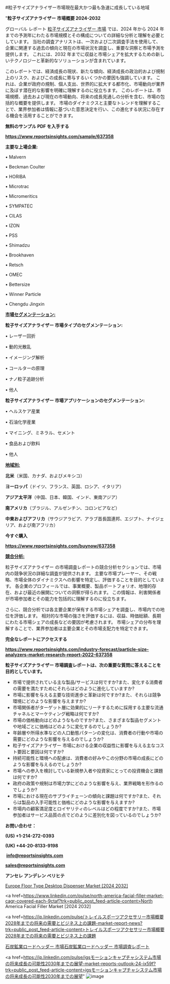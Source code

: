 #粒子サイズアナライザー市場現在最大かつ最も急速に成長している地域

"<strong>粒子サイズアナライザー 市場概要 2024-2032</strong>

グローバル レポート <a href=https://www.reportsinsights.com/sample/637358>粒子サイズアナライザー 市場</a> では、2024 年から 2024 年までの予測年にわたる市場規模とその構成についての詳細な分析と理解を必要としています。 当社の調査アナリストは、一次および二次調査手法を使用して、企業に関連する過去の傾向と現在の市場状況を調査し、重要な洞察と市場予測を提供します。 これには、2032 年までに収益と市場シェアを拡大​​するための新しいテクノロジーと革新的なソリューションが含まれています。

このレポートでは、経済成長の現状、新たな傾向、経済成長の政治的および規制上のリスク、およびこの成長に寄与するいくつかの要因も強調しています。 これは、企業が政府の規制、個人支出、世界的に拡大する都市化、市場動向が業界に及ぼす潜在的な影響を明確に理解するのに役立ちます。 このレポートは、市場規模、過去および現在の市場動向、将来の成長見通しの分析を含む、市場の包括的な概要を提供します。 市場のダイナミクスと主要なトレンドを理解することで、業界参加者は情報に基づいた意思決定を行い、この進化する状況に存在する機会を活用することができます。

<strong><b>無料のサンプル PDF を入手する</b></strong>

<a href=https://www.reportsinsights.com/sample/637358><strong><u>https://www.reportsinsights.com/sample/637358</u></strong></a>

<strong>主要な上場企業:</strong>

• Malvern

• Beckman Coulter

• HORIBA

• Microtrac

• Micromeritics

• SYMPATEC

• CILAS

• IZON

• PSS

• Shimadzu

• Brookhaven

• Retsch

• OMEC

• Bettersize

• Winner Particle

• Chengdu Jingxin

<strong><u>市場セグメンテーション</u></strong><strong><u>:</u></strong>

<strong>粒子サイズアナライザー 市場タイプのセグメンテーション:</strong>

• レーザー回折

• 動的光散乱

• イメージング解析

• コールターの原理

• ナノ粒子追跡分析

• 他人

<strong>粒子サイズアナライザー 市場アプリケーションのセグメンテーション:</strong>

• ヘルスケア産業

• 石油化学産業

• マイニング、ミネラル、セメント

• 食品および飲料

• 他人

<strong><u>地域別</u></strong><strong><u>:</u></strong>

<strong>北米</strong>（米国、カナダ、およびメキシコ）

<strong>ヨーロッパ</strong>（ドイツ、フランス、英国、ロシア、イタリア）

<strong>アジア太平洋</strong>（中国、日本、韓国、インド、東南アジア）

<strong>南アメリカ</strong>（ブラジル、アルゼンチン、コロンビアなど）

<strong>中東およびアフリカ</strong>（サウジアラビア、アラブ首長国連邦、エジプト、ナイジェリア、および南アフリカ）

<strong>今すぐ購入</strong>

<a href=https://www.reportsinsights.com/buynow/637358><strong><u>https://www.reportsinsights.com/buynow/637358</u></strong></a>

<strong><u>競合分析:</u></strong>

粒子サイズアナライザー の市場調査レポートの競合分析セクションでは、市場内の競争状況の詳細な調査が提供されます。 主要な市場プレーヤー、その戦略、市場全体のダイナミクスへの影響を特定し、評価することを目的としています。 各企業のプロフィールでは、事業概要、製品ポートフォリオ、地理的存在、および最近の展開についての洞察が得られます。 この情報は、利害関係者が市場参加者とその能力を包括的に理解するのに役立ちます。

さらに、競合分析では各主要企業が保有する市場シェアを調査し、市場内での地位を評価します。 相対的な市場の強さを評価するには、収益、時価総額、長期にわたる市場シェアの成長などの要因が考慮されます。 市場シェアの分布を理解することで、業界参加者は主要企業とその市場支配力を特定できます。

<strong>完全なレポートにアクセスする</strong>

<a href=https://www.reportsinsights.com/industry-forecast/particle-size-analyzers-market-research-report-2022-637358><strong><u><b>https://www.reportsinsights.com/industry-forecast/particle-size-analyzers-market-research-report-2022-637358</b></u></strong></a>

<strong><b>粒子サイズアナライザー 市場調査レポートは、次の重要な質問に答えることを目的としています。</b></strong>
<ul>
  <li>市場で提供されている主な製品/サービスは何ですか?また、変化する消費者の需要を満たすためにそれらはどのように進化していますか?</li>
  <li>市場に影響を与える主要な技術進歩と革新は何ですか?また、それらは競争環境にどのような影響を与えますか?</li>
  <li>市場関係者がターゲット層に効果的にリーチするために採用する主要な流通チャネルとマーケティング戦略は何ですか?</li>
  <li>市場の価格動向はどのようなものですか?また、さまざまな製品セグメントや地域ごとに価格はどのように変化するのでしょうか?</li>
  <li>年齢層や所得水準などの人口動態パターンの変化は、消費者の行動や市場の需要にどのような影響を与えるのでしょうか?</li>
  <li>粒子サイズアナライザー 市場における企業の収益性に影響を与える主なコスト要因と要因は何ですか?</li>
  <li>持続可能性と環境への配慮は、消費者の好みやこの分野の市場の成長にどのような影響を与えるのでしょうか?</li>
  <li>市場への参入を検討している新規参入者や投資家にとっての投資機会と課題は何ですか?</li>
  <li>政府の政策や規制は市場力学にどのような影響を与え、業界戦略を形作るのでしょうか?</li>
  <li>市場における現在のサプライチェーンの傾向と課題は何ですか?また、それらは製品の入手可能性と価格にどのような影響を与えますか?</li>
  <li>市場内の顧客満足度とロイヤリティのレベルはどの程度ですか?また、市場参加者はサービス品質の点でどのように差別化を図っているのでしょうか?</li>
</ul>
<strong>お問い合わせ：</strong>

<strong>(US) +1-214-272-0393</strong>

<strong>(UK) +44-20-8133-9198</strong>

<strong> </strong><a href=info@reportsinsights.com><strong><u>info@reportsinsights.com</u></strong></a>

<a href=sales@reportsinsights.com><strong><u>sales@reportsinsights.com</u></strong></a>

<strong>アンセレ アンデレン ベリヒテ</strong>

<a href=https://www.linkedin.com/pulse/europe-floor-type-desktop-dispenser-markets-analysis-vdgye/>Europe Floor Type Desktop Dispenser Market [2024 2032]</a>

<a href=https://www.linkedin.com/pulse/north-america-facial-filler-market-cagr-covered-each-9ctaf?trk=public_post_feed-article-content>North America Facial Filler Market [2024 2032]</a>

<a href=https://jp.linkedin.com/pulse/トレイルスポーツアクセサリー市場概要2028年までの将来の需要とビジネス上の課題-market-report-news?trk=public_post_feed-article-content>トレイルスポーツアクセサリー市場概要2028年までの将来の需要とビジネス上の課題</a>

<a href=https://www.linkedin.com/pulse/石炭鉱業ロードヘッダー-市場石炭鉱業ロードヘッダー-市場調査レポート-community-market-research/>石炭鉱業ロードヘッダー 市場石炭鉱業ロードヘッダー 市場調査レポート</a>

<a href=https://jp.linkedin.com/pulse/igsモーションキャプチャシステム市場の将来成長の可能性2030年までの展望-market-reports-outlook-24-ix59f?trk=public_post_feed-article-content>igsモーションキャプチャシステム市場の将来成長の可能性2030年までの展望</a>"
![image](https://github.com/aakesh123242/RIMarket/assets/158431203/6b4a180e-8bf5-4328-ab73-51ab9a5ab30a)
